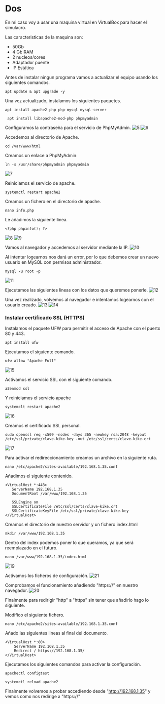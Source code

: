 # Dos

En mi caso voy a usar una maquina virtual en VirtualBox para hacer el simulacro.

Las caracteristicas de la maquina son:
- 50Gb
- 4 Gb RAM
- 2 nucleos/cores
- Adaptador puente
- IP Estática

Antes de instalar ningun programa vamos a actualizar el equipo usando los siguientes comandos.
```
apt update & apt upgrade -y
```
Una vez actualizado, instalamos los siguientes paquetes.
```
apt install apache2 php php-mysql mysql-server
```
```
 apt install libapache2-mod-php phpmyadmin
```
Configuramos la contraseña para el servicio de PhpMyAdmin.
![5]()
![6]()

Accedemos al directorio de Apache.
```
cd /var/www/html
```
Creamos un enlace a PhpMyAdmin
```
ln -s /usr/share/phpmyadmin phpmyadmin
```
![7]()

Reiniciamos el servicio de apache.
```
systemctl restart apache2
```
Creamos un fichero en el directorio de apache.
```
nano info.php
```
Le añadimos la siguiente linea.
```
<?php phpinfo(); ?>
```
![8]()
![9]()

Vamos al navegador y accedemos al servidor mediante la IP.
![10]()

Al intentar logearnos nos dará un error, por lo que debemos crear un nuevo usuario en MySQL con permisos administrador.
```
mysql -u root -p
```
![11]()

Ejecutamos las siguientes lineas con los datos que queremos ponerle.
![12]()

Una vez realizado, volvemos al navegador e intentamos logearnos con el usuario creado.
![13]()
![14]()

### Instalar certificado SSL (HTTPS)

Instalamos el paquete UFW para permitir el acceso de Apache con el puerto 80 y 443.
```
apt install ufw
```
Ejecutamos el siguiente comando.
```
ufw allow "Apache Full"
```
![15]()

Activamos el servicio SSL con el siguiente comando.
```
a2enmod ssl
```
Y reiniciamos el servicio apache
```
systemclt restart apache2
```
![16]()

Creamos el certificado SSL personal.
```
sudo openssl req -x509 -nodes -days 365 -newkey rsa:2048 -keyout /etc/ssl/private/clave-kike.key -out /etc/ssl/certs/clave-kike.crt
```
![17]()

Para activar el redireccionamiento creamos un archivo en la siguiente ruta.
```
nano /etc/apache2/sites-available/192.168.1.35.conf
```
Añadimos el siguiente contenido.
```
<VirtualHost *:443>
   ServerName 192.168.1.35
   DocumentRoot /var/www/192.168.1.35

   SSLEngine on
   SSLCertificateFile /etc/ssl/certs/clave-kike.crt
   SSLCertificateKeyFile /etc/ssl/private/clave-kike.key
</VirtualHost>
```
Creamos el directorio de nuestro servidor y un fichero index.html
```
mkdir /var/www/192.168.1.35
```
Dentro del index podemos poner lo que queramos, ya que será reemplazado en el futuro.
```
nano /var/www/192.168.1.35/index.html
```
![19]()

Activamos los ficheros de configuración.
![21]()

Comprobamos el funcionamiento añadiendo "https://" en nuestro navegador.
![20]()

Finalmente para redirigir "http" a "https" sin tener que añadirlo hago lo siguiente.

Modifico el siguiente fichero.
```
nano /etc/apache2/sites-available/192.168.1.35.conf
```
Añado las siguientes lineas al final del documento.
```
<VirtualHost *:80>
	ServerName 192.168.1.35
	Redirect / https://192.168.1.35/
</VirtualHost>
```
Ejecutamos los siguientes comandos para activar la configuración.
```
apachectl configtest
```
```
systemctl reload apache2
```
Finalmente volvemos a probar accediendo desde "http://192.168.1.35" y vemos como nos redirige a "https://"
